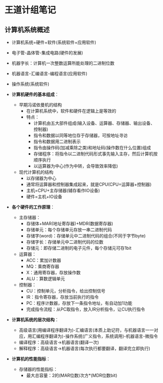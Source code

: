 # 王道计组笔记

## 计算机系统概述

- 计算机系统=硬件+软件(系统软件+应用软件)
- 电子管-晶体管-集成电路(硬件的发展)
- 机器字长：计算机一次整数运算所能处理的二进制位数
- 机器语言-汇编语言-编程语言(应用软件)
- 操作系统(系统软件)
  
- **计算机硬件的基本组成**：
  - 早期冯诺依曼机的结构
    - 在计算机系统中，软件和硬件在逻辑上是等效的
    - 特点：
      - 计算机由五大部件组成(输入设备、运算器、存储器、输出设备、控制器)
      - 指令和数据以同等地位存于存储器，可按地址寻访
      - 指令和数据用二进制表示
      - 指令由操作码(加减乘除之类)和地址码(操作数在什么位置)组成
      - 存储程序：将指令以二进制代码形式事先输入主存，然后计算机按顺序执行
      - 以运算器为中心(作为中转，会导致效率降低)
  - 现代计算机的结构
    - 以存储器为中心
    - 通常将运算器和控制器集成起来，就是CPU(CPU=运算器+控制器)
    - 主机=CPU+主存储器(辅存看作IO设备)
    - 硬件=主机+IO设备
   
- **各个硬件的工作原理**：
  - 主存储器：
    - 存储体+MAR(地址寄存器)+MDR(数据寄存器)
    - 存储单元：每个存储单元存放一串二进制代码
    - 存储字(word)：存储单元中二进制代码的组合(不同于字节byte)
    - 存储字长：存储单元中二进制代码的位数
    - 存储元：即存储二进制的电子元件，每个存储元可存1bit
  - 运算器：
    - ACC：累加计数器
    - MQ：乘商寄存器
    - X：通用寄存器，存放操作数
    - ALU：算数逻辑单元
  - 控制器：
    - CU：控制单元，分析指令，给出控制信号
    - IR：指令寄存器，存放当前执行的指令
    - PC：程序计数器，存放下一条指令地址，有自动加1功能
    - 完成指令流程：从PC取指令，放入IR分析指令，让CU执行指令

- **计算机系统的层次结构**：
  - 高级语言(用编译程序翻译为)-汇编语言(本质上助记符，与机器语言一一对应，用汇编程序翻译为)-操作系统(广义指令，系统调用)-机器语言-微指令
  - 编译程序：高级语言->机器语言(翻译一次)
  - 解释程序：高级语言->机器语言(每次执行都要翻译，翻译完立即执行)
 
- **计算机的性能指标**：
  - 存储器的性能指标：
    - 最大总容量：2的(MAR位数)次方*(MDR位数bit)















